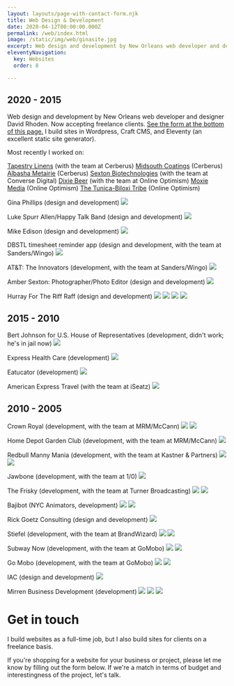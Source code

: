 ```yaml
---
layout: layouts/page-with-contact-form.njk
title: Web Design & Development
date: 2020-04-12T00:00:00.000Z
permalink: /web/index.html
image: /static/img/web/ginasite.jpg
excerpt: Web design and development by New Orleans web developer and designer David Rhoden. Now accepting freelance clients. 
eleventyNavigation:
  key: Websites
  order: 8

---
```


## 2020 - 2015 

Web design and development by New Orleans web developer and designer David Rhoden. Now accepting freelance clients. [See the form at the bottom of this page.](#contact-form) I build sites in Wordpress, Craft CMS, and Eleventy (an excellent static site generator).

Most recently I worked on:

[Tapestry Linens](https://tapestrylinens.com) (with the team at Cerberus)
[Midsouth Coatings](https://midsouthcoatings.com) (Cerberus)
[Albasha Metairie](https://albashametairie.com) (Cerberus)
[Sexton Biotechnologies](https://sextonbio.com) (with the team at Converse Digital)
[Dixie Beer](https://dixiebeer.com) (with the team at Online Optimism)
[Moxie Media](https://moxielearning.com) (Online Optimism)
[The Tunica-Biloxi Tribe](https://tunicabiloxi.com) (Online Optimism)

Gina Phillips (design and development)
![](/static/img/web/ginasite.jpg?nf_resize=fit&w=640)

Luke Spurr Allen/Happy Talk Band (design and development)
![](/static/img/web/lukespurrallen.jpg?nf_resize=fit&w=640)

Mike Edison (design and development)
![](/static/img/web/edison.jpg?nf_resize=fit&w=640)

DBSTL timesheet reminder app (design and development, with the team at Sanders/Wingo)
![](/static/img/web/DBSTL.jpg?nf_resize=fit&w=640)

AT&T: The Innovators (development, with the team at Sanders/Wingo)
![](/static/img/web/INNOVATORS.jpg?nf_resize=fit&w=640)

Amber Sexton: Photographer/Photo Editor (design and development)
![](/static/img/web/ambersexton.jpg?nf_resize=fit&w=640)

Hurray For The Riff Raff (design and development)
![](/static/img/web/hftrr.jpg?nf_resize=fit&w=640)
![](/static/img/web/hftrr_01.jpg?nf_resize=fit&w=640)
![](/static/img/web/hftrr_02.jpg?nf_resize=fit&w=640)
![](/static/img/web/hftrr_03.jpg?nf_resize=fit&w=640)

## 2015 - 2010

Bert Johnson for U.S. House of Representatives (development, didn't work; he's in jail now)
![](/static/img/web/bertjohnson.jpg?nf_resize=fit&w=640)

Express Health Care (development)
![](/static/img/web/ehc.jpg?nf_resize=fit&w=640)

Eatucator (development)
![](/static/img/web/eatucator.jpg?nf_resize=fit&w=640)

American Express Travel (with the team at iSeatz)
![](/static/img/web/AMEX.jpg?nf_resize=fit&w=640)

## 2010 - 2005

Crown Royal (development, with the team at MRM/McCann)
![](/static/img/web/crownroyal.jpg?nf_resize=fit&w=640)
![](/static/img/web/crownroyal.png?nf_resize=fit&w=640)

Home Depot Garden Club (development, with the team at MRM/McCann)
![](/static/img/web/screenshot_homedepotgc.png?nf_resize=fit&w=640)

Redbull Manny Mania (development, with the team at Kastner & Partners)
![](/static/img/web/redbullmannymania.jpg?nf_resize=fit&w=640)
![](/static/img/web/screenshot_redbullfull.png?nf_resize=fit&w=640)

Jawbone (development, with the team at 1/0)
![](/static/img/web/screenshot_jawbonehome.png?nf_resize=fit&w=640)

The Frisky (development, with the team at Turner Broadcasting)
![](/static/img/web/frisky.jpg?nf_resize=fit&w=640)
![](/static/img/web/screenshot_friskyhome.jpg?nf_resize=fit&w=640)

Bajibot (NYC Animators, development)
![](/static/img/web/bajibot.jpg?nf_resize=fit&w=640)
![](/static/img/web/Bajibot_02.png?nf_resize=fit&w=640)

Rick Goetz Consulting (design and development)
![](/static/img/web/screenshot_rickgoetz.png?nf_resize=fit&w=640)

Stiefel (development, with the team at BrandWizard)
![](/static/img/web/screenshot_stiefel_login.png?nf_resize=fit&w=640)
![](/static/img/web/screenshot_stiefel_mainpage.png?nf_resize=fit&w=640)

Subway Now (development, with the team at GoMobo)
![](/static/img/web/screenshot_subwaynowhome.png?nf_resize=fit&w=640)
![](/static/img/web/screenshot_subwaynowmenu.png?nf_resize=fit&w=640)

Go Mobo (development, with the team at GoMobo)
![](/static/img/web/screenshot_gomobohome.png?nf_resize=fit&w=640)
![](/static/img/web/screenshot_gomobomenu.png?nf_resize=fit&w=640)

IAC (design and development)
![](/static/img/web/iacas.jpg?nf_resize=fit&w=640)

Mirren Business Development (development)
![](/static/img/web/screenshot_mirren2007.png?nf_resize=fit&w=640)
![](/static/img/web/screenshot_mirren2006.png?nf_resize=fit&w=640)
![](/static/img/web/cmoworkspace.jpg?nf_resize=fit&w=640)

<!-- ## 2005 - 2000

Burnley Vest (design and development, all Flash)
![](/static/img/web/scrnburn.jpg?nf_resize=fit&w=640)

Elizabeth Underwood (design and development)
![](/static/img/web/screenshot_elihome.png?nf_resize=fit&w=640)
![](/static/img/web/screenshot_eliinterior.png?nf_resize=fit&w=640)

Comedy Sportz NOLA (design and development)
![](/static/img/web/comedysportznola.jpg?nf_resize=fit&w=640)

The Design Library (design and development)
![](/static/img/web/design-library.jpg?nf_resize=fit&w=640)

Iris Brooks (design and development)
![](/static/img/web/irisbrooks.jpg?nf_resize=fit&w=640)
![](/static/img/web/screenshot_irisbrooks.png?nf_resize=fit&w=640)

Joe Kight (design and development)
![](/static/img/web/joekight.jpg?nf_resize=fit&w=640)
![](/static/img/web/screenshot_joekight.png?nf_resize=fit&w=640)
![](/static/img/web/screenshot_joekighthome.png?nf_resize=fit&w=640)

M. Arch Architects (design and development)
![](/static/img/web/marcharch.jpg?nf_resize=fit&w=640)
![](/static/img/web/marcharchalbum.jpg?nf_resize=fit&w=640)
![](/static/img/web/screenshot_marcharchhome.png?nf_resize=fit&w=640)
![](/static/img/web/screenshot_marcharchpage.png?nf_resize=fit&w=640)

MH Records (design and development)
![](/static/img/web/mhrecords.jpg?nf_resize=fit&w=640)
![](/static/img/web/screenshot_mhrecordshome.png?nf_resize=fit&w=640)

Puzzles 4 Kids (design and development)
![](/static/img/web/puzzles4kids.jpg?nf_resize=fit&w=640)

buginabox.com (design and development)
![](/static/img/web/scrnbug.jpg?nf_resize=fit&w=640)
![](/static/img/web/scrnbutterbugs.jpg?nf_resize=fit&w=640)

Dark Marbles (design and development)
![](/static/img/web/scrndarmars.jpg?nf_resize=fit&w=640)

Hyde Park Grill (design and development)
![](/static/img/web/scrnhydepark.jpg?nf_resize=fit&w=640)

New Orleans Film Festival (design and development, their first web site)
![](/static/img/web/scrnnoff.jpg?nf_resize=fit&w=640)

Red House Painters (development, free-lance for Sub Pop Records)
![](/static/img/web/scrnrhp.gif?nf_resize=fit&w=640)

The Red Barn, Deposit, New York (design and development)
![](/static/img/web/scrredbarn.jpg?nf_resize=fit&w=640)

Scott Carpenter and the Real McCoys, Buffalo, New York (design and development)
![](/static/img/web/scrscrmc.gif?nf_resize=fit&w=640)

Lux Salon (development)
![](/static/img/web/screenshot_luxhome.png?nf_resize=fit&w=640)

Sara Essex Photography (design and development)
![](/static/img/web/screenshot_saraessexhome.png?nf_resize=fit&w=640)
![](/static/img/web/screenshot_saraessex.png?nf_resize=fit&w=640)

Tee-Eva's (design and development)
![](/static/img/web/scrnevasite.jpg?nf_resize=fit&w=640)
![](/static/img/web/scrnteva.jpg?nf_resize=fit&w=640)

Frenchy (design and development)
![](/static/img/web/scrnfrenchy.jpg?nf_resize=fit&w=640)
![](/static/img/web/scrnfrenchy2.jpg?nf_resize=fit&w=640)
![](/static/img/web/scrnfrenchysite.jpg?nf_resize=fit&w=640)
 -->
<div id="contact-form">

<h1>Get in touch</h1>
I build websites as a full-time job, but I also build sites for clients on a freelance basis.

If you're shopping for a website for your business or project, please let me know by filling out the form below. If we're a match in terms of budget and interestingness of the project, let's talk.

</div>